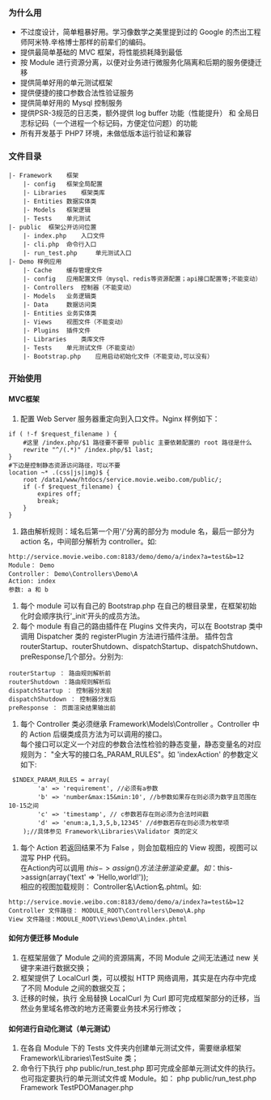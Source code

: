 ### 为什么用
* 不过度设计，简单粗暴好用。学习像数学之美里提到过的 Google 的杰出工程师阿米特.辛格博士那样的前辈们的编码。
* 提供最简单基础的 MVC 框架，将性能损耗降到最低
* 按 Module 进行资源分离，以便对业务进行微服务化隔离和后期的服务便捷迁移
* 提供简单好用的单元测试框架
* 提供便捷的接口参数合法性验证服务
* 提供简单好用的 Mysql 控制服务
* 提供PSR-3规范的日志类，额外提供 log buffer 功能（性能提升） 和 全局日志标记码（一个进程一个标记码，方便定位问题）的功能
* 所有开发基于 PHP7 环境，未做低版本运行验证和兼容

### 文件目录
```
|- Framework	框架
	|- config	框架全局配置
	|- Libraries	框架类库
	|- Entities	数据实体类
	|- Models	框架逻辑
	|- Tests	单元测试
|- public  框架公开访问位置
	|- index.php 	入口文件
	|- cli.php 	命令行入口
	|- run_test.php 	单元测试入口
|- Demo	样例应用
	|- Cache	缓存管理文件
	|- config	应用配置文件（mysql、redis等资源配置；api接口配置等;不能变动）
	|- Controllers	控制器（不能变动）
	|- Models	业务逻辑类 
	|- Data 	数据访问类
	|- Entities 业务实体类
	|- Views	视图文件（不能变动）
	|- Plugins	插件文件
	|- Libraries	类库文件
	|- Tests	单元测试文件（不能变动）
	|- Bootstrap.php 	应用启动初始化文件（不能变动,可以没有）
```

### 开始使用

#### MVC框架
1. 配置 Web Server 服务器重定向到入口文件。Nginx 样例如下：
```
if ( !-f $request_filename ) { 
	#这里 /index.php/$1 路径要不要带 public 主要依赖配置的 root 路径是什么
    rewrite "^/(.*)" /index.php/$1 last;
}
#下边是控制静态资源访问路径，可以不要
location ~* .(css|js|img)$ {
    root /data1/www/htdocs/service.movie.weibo.com/public/;
    if (-f $request_filename) {
        expires off;
        break;
    }   
}
```
1. 路由解析规则：域名后第一个用'/'分离的部分为 module 名，最后一部分为 action 名，中间部分解析为 controller。如:
```
http://service.movie.weibo.com:8183/demo/demo/a/index?a=test&b=12  
Module： Demo  
Controller： Demo\Controllers\Demo\A  
Action: index  
参数: a 和 b
```
1. 每个 module 可以有自己的 Bootstrap.php 在自己的根目录里，在框架初始化时会顺序执行'_init'开头的成员方法。
1. 每个 module 有自己的路由插件在 Plugins 文件夹内，可以在 Bootstrap 类中调用 Dispatcher 类的 registerPlugin 方法进行插件注册。
插件包含routerStartup、routerShutdown、dispatchStartup、dispatchShutdown、preResponse几个部分。分别为:
```
routerStartup ： 路由规则解析前  
routerShutdown ：路由规则解析后  
dispatchStartup ： 控制器分发前  
dispatchShutdown ： 控制器分发后  
preResponse ： 页面渲染结果输出前
```  
1. 每个 Controller 类必须继承 Framework\Models\Controller 。Controller 中的 Action 后缀类成员方法为可以调用的接口。  
每个接口可以定义一个对应的参数合法性检验的静态变量，静态变量名的对应规则为： "全大写的接口名_PARAM_RULES"。如 'indexAction' 的参数定义如下:
```
 $INDEX_PARAM_RULES = array(
        'a' => 'requirement', //必须有a参数
        'b' => 'number&max:15&min:10', //b参数如果存在则必须为数字且范围在10-15之间
        'c' => 'timestamp', // c参数若存在则必须为合法时间戳
        'd' => 'enum:a,1,3,5,b,12345' //d参数若存在则必须为枚举项
    );//具体参见 Framework\Libraries\Validator 类的定义
```
1. 每个 Action 若返回结果不为 False ，则会加载相应的 View 视图，视图可以混写 PHP 代码。  
在Action内可以调用 $this->assign() 方法注册渲染变量。如：$this->assign(array('text' => 'Hello,world!'));  
相应的视图加载规则： Controller名\Action名.phtml。如:
```
http://service.movie.weibo.com:8183/demo/demo/a/index?a=test&b=12 
Controller 文件路径： MODULE_ROOT\Controllers\Demo\A.php
View 文件路径：MODULE_ROOT\Views\Demo\A\index.phtml
```

#### 如何方便迁移 Module
1. 在框架层做了 Module 之间的资源隔离，不同 Module 之间无法通过 new 关键字来进行数据交换；
1. 框架提供了 LocalCurl 类，可以模拟 HTTP 网络调用，其实是在内存中完成了不同 Module 之间的数据交互；
1. 迁移的时候，执行 全局替换 LocalCurl 为 Curl 即可完成框架部分的迁移，当然业务里域名修改的地方还需要业务技术另行修改；

#### 如何进行自动化测试（单元测试）
1. 在各自 Module 下的 Tests 文件夹内创建单元测试文件，需要继承框架 Framework\Libraries\TestSuite 类；
1. 命令行下执行 php public/run_test.php 即可完成全部单元测试文件的执行。也可指定要执行的单元测试文件或 Module。如： php public/run_test.php Framework TestPDOManager.php

#### 